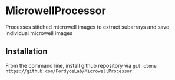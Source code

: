 # MicrowellProcessor
Processes stitched microwell images to extract subarrays and save individual microwell images 

## Installation

From the command line, install github repository via `git clone https://github.com/FordyceLab/MicrowellProcessor`
